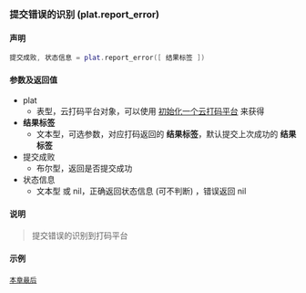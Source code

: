 ### 提交错误的识别 \(**plat\.report\_error**\)


#### 声明
```lua
提交成败, 状态信息 = plat.report_error([ 结果标签 ])
```


#### 参数及返回值
- plat
    - 表型，云打码平台对象，可以使用 [初始化一个云打码平台](/Handbook/cloud_ocr/cloud_ocr.ocr.md) 来获得
- **结果标签**
    - 文本型，可选参数，对应打码返回的 **结果标签**，默认提交上次成功的 **结果标签**
- 提交成败
    - 布尔型，返回是否提交成功
- 状态信息
    - 文本型 或 nil，正确返回状态信息 (可不判断) ，错误返回 nil


#### 说明
> 提交错误的识别到打码平台  


#### 示例  
[`本章最后`](/Handbook/cloud_ocr/samples.md)  

